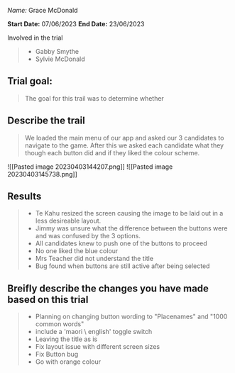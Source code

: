 _Name:_ Grace McDonald

**Start Date:**
07/06/2023
**End Date:**
23/06/2023

Involved in the trial
>- Gabby Smythe
>- Sylvie McDonald

## Trial goal:
>The goal for this trail was to determine whether

## Describe the trail
> We loaded the main menu of our app and asked our 3 candidates to navigate to the game. After this we asked each candidate what they though each button did and if they liked the colour scheme. 

![[Pasted image 20230403144207.png]]
![[Pasted image 20230403145738.png]]

## Results
> - Te Kahu resized the screen causing the image to be laid out in a less desireable layout. 
> - Jimmy was unsure what the difference between the buttons were and was confused by the 3 options. 
> - All candidates knew to push one of the buttons to proceed
> - No one liked the blue colour
> - Mrs Teacher did not understand the title
> - Bug found when buttons are still active after being selected

## Breifly describe the changes you have made based on this trial
> - Planning on changing button wording to "Placenames" and "1000 common words"  
> - include a 'maori \ english' toggle switch
> - Leaving the title as is
> - Fix layout issue with different screen sizes
> - Fix Button bug
> - Go with orange colour 